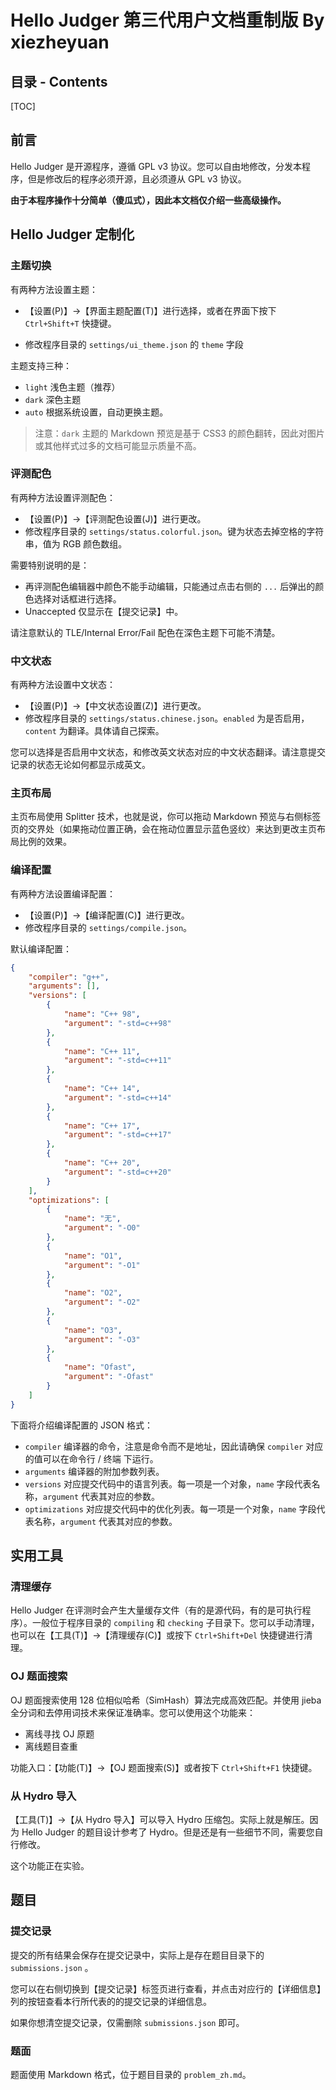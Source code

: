 # Hello Judger 第三代用户文档重制版 By xiezheyuan

## 目录 - Contents

[TOC]

## 前言

Hello Judger 是开源程序，遵循 GPL v3 协议。您可以自由地修改，分发本程序，但是修改后的程序必须开源，且必须遵从 GPL v3 协议。

**由于本程序操作十分简单（傻瓜式），因此本文档仅介绍一些高级操作。**

## Hello Judger 定制化

### 主题切换

有两种方法设置主题：

- 【设置(P)】->【界面主题配置(T)】进行选择，或者在界面下按下 `Ctrl+Shift+T` 快捷键。

- 修改程序目录的 `settings/ui_theme.json` 的 `theme` 字段

主题支持三种：

- `light` 浅色主题（推荐）
- `dark` 深色主题
- `auto` 根据系统设置，自动更换主题。

> 注意：`dark` 主题的 Markdown 预览是基于 CSS3 的颜色翻转，因此对图片或其他样式过多的文档可能显示质量不高。

### 评测配色

有两种方法设置评测配色：

- 【设置(P)】->【评测配色设置(J)】进行更改。
- 修改程序目录的 `settings/status.colorful.json`。键为状态去掉空格的字符串，值为 RGB 颜色数组。

需要特别说明的是：

- 再评测配色编辑器中颜色不能手动编辑，只能通过点击右侧的 `...` 后弹出的颜色选择对话框进行选择。
- Unaccepted 仅显示在【提交记录】中。

请注意默认的 TLE/Internal Error/Fail 配色在深色主题下可能不清楚。

### 中文状态

有两种方法设置中文状态：

- 【设置(P)】->【中文状态设置(Z)】进行更改。
- 修改程序目录的 `settings/status.chinese.json`。`enabled` 为是否启用，`content` 为翻译。具体请自己探索。

您可以选择是否启用中文状态，和修改英文状态对应的中文状态翻译。请注意提交记录的状态无论如何都显示成英文。

### 主页布局

主页布局使用 Splitter 技术，也就是说，你可以拖动 Markdown 预览与右侧标签页的交界处（如果拖动位置正确，会在拖动位置显示蓝色竖纹）来达到更改主页布局比例的效果。

### 编译配置

有两种方法设置编译配置：

- 【设置(P)】->【编译配置(C)】进行更改。
- 修改程序目录的 `settings/compile.json`。

默认编译配置：

```json
{
    "compiler": "g++",
    "arguments": [],
    "versions": [
        {
            "name": "C++ 98",
            "argument": "-std=c++98"
        },
        {
            "name": "C++ 11",
            "argument": "-std=c++11"
        },
        {
            "name": "C++ 14",
            "argument": "-std=c++14"
        },
        {
            "name": "C++ 17",
            "argument": "-std=c++17"
        },
        {
            "name": "C++ 20",
            "argument": "-std=c++20"
        }
    ],
    "optimizations": [
        {
            "name": "无",
            "argument": "-O0"
        },
        {
            "name": "O1",
            "argument": "-O1"
        },
        {
            "name": "O2",
            "argument": "-O2"
        },
        {
            "name": "O3",
            "argument": "-O3"
        },
        {
            "name": "Ofast",
            "argument": "-Ofast"
        }
    ]
}
```

下面将介绍编译配置的 JSON 格式：

- `compiler` 编译器的命令，注意是命令而不是地址，因此请确保 `compiler` 对应的值可以在命令行 / 终端 下运行。
- `arguments` 编译器的附加参数列表。
- `versions` 对应提交代码中的语言列表。每一项是一个对象，`name` 字段代表名称，`argument` 代表其对应的参数。
- `optimizations` 对应提交代码中的优化列表。每一项是一个对象，`name` 字段代表名称，`argument` 代表其对应的参数。

## 实用工具

### 清理缓存

Hello Judger 在评测时会产生大量缓存文件（有的是源代码，有的是可执行程序）。一般位于程序目录的 `compiling` 和 `checking` 子目录下。您可以手动清理，也可以在【工具(T)】->【清理缓存(C)】或按下 `Ctrl+Shift+Del` 快捷键进行清理。

### OJ 题面搜索

OJ 题面搜索使用 $128$ 位相似哈希（SimHash）算法完成高效匹配。并使用 jieba 全分词和去停用词技术来保证准确率。您可以使用这个功能来：

- 离线寻找 OJ 原题
- 离线题目查重

功能入口：【功能(T)】->【OJ 题面搜索(S)】或者按下 `Ctrl+Shift+F1` 快捷键。

### 从 Hydro 导入

【工具(T)】->【从 Hydro 导入】可以导入 Hydro 压缩包。实际上就是解压。因为 Hello Judger 的题目设计参考了 Hydro。但是还是有一些细节不同，需要您自行修改。

这个功能正在实验。

## 题目

### 提交记录

提交的所有结果会保存在提交记录中，实际上是存在题目目录下的 `submissions.json` 。

您可以在右侧切换到【提交记录】标签页进行查看，并点击对应行的【详细信息】列的按钮查看本行所代表的的提交记录的详细信息。

如果你想清空提交记录，仅需删除 `submissions.json` 即可。

### 题面

题面使用 Markdown 格式，位于题目目录的 `problem_zh.md`。